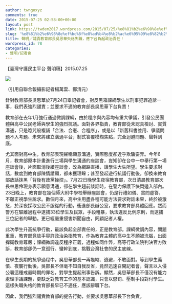 ```yaml
---
author: twngoxyz
comments: true
date: 2015-07-25 02:58:00+00:00
layout: post
link: https://twdem2017.wordpress.com/2015/07/25/%e8%81%b2%e6%98%8e%ef%bc%8f%e8%ad%b4%e8%b2%ac%e6%95%99%e8%82%b2%e9%83%a8%e9%95%b7%e5%90%b3%e6%80%9d%e8%8f%af%e5%a4%b1%e6%a0%bc%e5%a4%b1%e8%81%b7%ef%bc%8c%e6%87%89%e4%b8%8b%e5%8f%b0%e8%b2%a0%e8%b5%b7/
slug: '%e8%81%b2%e6%98%8e%ef%bc%8f%e8%ad%b4%e8%b2%ac%e6%95%99%e8%82%b2%e9%83%a8%e9%95%b7%e5%90%b3%e6%80%9d%e8%8f%af%e5%a4%b1%e6%a0%bc%e5%a4%b1%e8%81%b7%ef%bc%8c%e6%87%89%e4%b8%8b%e5%8f%b0%e8%b2%a0%e8%b5%b7'
title: 聲明／譴責教育部長吳思華失格失職，應下台負起政治責任！
wordpress_id: 78
categories:
- 聲明/記者會
---
```


【臺灣守護民主平台 聲明稿】2015.07.25

  


[![](https://twdem2017.files.wordpress.com/2015/07/ad45e-25e62595259925e8258225b225e9258325a825e9259525b7.jpeg?w=300)](https://twdem2017.files.wordpress.com/2015/07/ad45e-25e62595259925e8258225b225e9258325a825e9259525b7.jpeg)

（引用自聯合報攝影記者楊萬雲、鄭清元）

  


針對教育部長吳思華於7月24日舉記者會，對反黑箱課綱學生以刑事犯罪追訴一事，我們表強烈譴責；並要求不適的教育部長吳思華下台負責！  
  
教育部在去年1月強行通過微調課綱，由於程序與內容均有重大爭議，引發公民團體與高中公民老師與學生的強烈抗議。面對各界指責，教育部從未認真檢討、實質溝通，只是唸咒般複誦「合法、合憲、合程序」，或是以「新舊科書並用、爭議問題不入考題、未來將建立溝通平台」制式答覆模糊焦點，完全迴避問題、蠻幹到底。  
  
尤其面對高中生，教育部表現聲稱願意溝通，實際態度卻近乎欺騙耍弄。今年6月，教育部原本計畫進行三場與學生溝通的座談會，豈知卻在台中一中舉行第一場座談會後，片面取消後續座談會，改為網路直播，讓學生大失所望。學生要求對話，數度到教育部陳情請願，都未獲理睬；甚至發起遊行抗議行動後，卻換來教育部放話抹黑「背後有政黨操控」。7月22日晚學生夜宿教育部，次日清晨教育部次長林思伶現身表示願意溝通，卻在學生趨前談話時，在警力保護下快閃遁入部內。23日晚上，教育部在幾個師大附中學校舉辦座談會，仍是行禮如儀、實問虛答，不願正視學生訴求。數個月來，高中生用盡各種可能方法要求對話未果，終於被激怒，於深夜採取公民不服從的行動，衝進部長辦公室，要求教育部具體回應。然而警方在驅離過程中逮捕33位學生及民眾，手段粗暴，執法違反比例原則，而逮捕三位記者的舉動，更已經嚴重侵害新聞自由，罔顧記者人權。  
  
此次學生升高抗爭行動，最該負起全部責任的，正是教育部。課綱微調內容，問題重重，教育部竟放手容許政治染指教育，作為教育主體的高中生不願被洗腦，出面捍衛教育尊嚴；課綱微調違反程序正義，過程如同作弊，高等行政法院判決官方敗訴，教育部卻仍一意孤行、蠻幹到底，挑戰台灣社會的民主底線。  
  
在學生長期的抗爭過程中，吳思華部長一再龜縮、逃避，不敢面對。等到學生義憤、夜襲行動後，吳部長不但毫不知自我反省，竟然迅速召開記者會，聲言以入侵公署這種戒嚴時期的罪名，對學生提起刑事告訴。顯然，吳思華部長不僅沒有能力處理爭議課題，更缺乏對教育工作的基本認識，只會以懲罰、壓制手段對付學生。這樣失職失格的教育部長早已不適任，應該辭職下台。  
  
因此，我們強烈譴責教育部的提告行動，並要求吳思華部長下台負責。  
  

